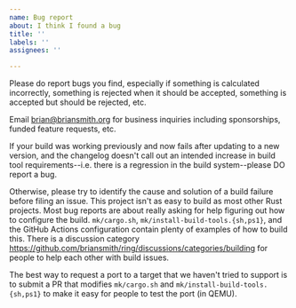 ```yaml
---
name: Bug report
about: I think I found a bug
title: ''
labels: ''
assignees: ''

---
```


Please do report bugs you find, especially if something is calculated
incorrectly, something is rejected when it should be accepted,
something is accepted but should be rejected, etc.

Email brian@briansmith.org for business inquiries including sponsorships,
funded feature requests, etc.

If your build was working previously and now fails after updating to a new
version, and the changelog doesn't call out an intended increase in build
tool requirements--i.e. there is a regression in the build system--please DO
report a bug.

Otherwise, please try to identify the cause and solution of a build failure
before filing an issue. This project isn't as easy to build as most other Rust
projects. Most bug reports are about really asking for help figuring out how to
configure the build. `mk/cargo.sh`, `mk/install-build-tools.{sh,ps1}`, and the
GitHub Actions  configuration contain plenty of examples of how to build this.
There is a discussion category
https://github.com/briansmith/ring/discussions/categories/building for
people to help each other with build issues.

The best way to request a port to a target that we haven't tried to support is
to submit a PR that modifies `mk/cargo.sh` and `mk/install-build-tools.{sh,ps1}`
to make it easy for people to test the port (in QEMU).
